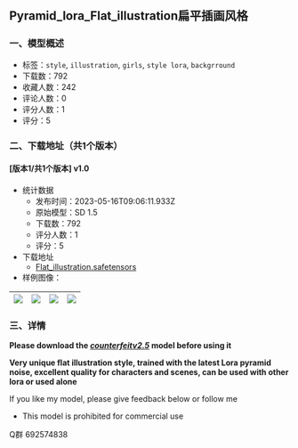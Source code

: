 ## Pyramid_lora_Flat_illustration扁平插画风格
### 一、模型概述

- 标签：`style`, `illustration`, `girls`, `style lora`, `backgrround`
- 下载数：792
- 收藏人数：242
- 评论人数：0
- 评分人数：1
- 评分：5

### 二、下载地址（共1个版本）

#### [版本1/共1个版本] v1.0

- 统计数据
  - 发布时间：2023-05-16T09:06:11.933Z
  - 原始模型：SD 1.5
  - 下载数：792
  - 评分人数：1
  - 评分：5
- 下载地址
  - [Flat_illustration.safetensors](https://civitai.com/api/download/models/72154)
- 样例图像：

| <img src="https://image.civitai.com/xG1nkqKTMzGDvpLrqFT7WA/09ce9459-5540-46c6-9f4c-290c0d1711be/width=450/805603.jpeg" /> | <img src="https://image.civitai.com/xG1nkqKTMzGDvpLrqFT7WA/6c23da7f-7591-4325-ac8d-d5d4acbbeffc/width=450/805604.jpeg" /> | <img src="https://image.civitai.com/xG1nkqKTMzGDvpLrqFT7WA/5ecefbe0-12f2-4f05-8390-225719531c46/width=450/805634.jpeg" /> | <img src="https://image.civitai.com/xG1nkqKTMzGDvpLrqFT7WA/75c7a732-f404-4ddb-b03d-9bad23d9375d/width=450/805605.jpeg" /> |
| ---- | ---- | ---- | ---- |


### 三、详情
<p><strong>Please download the </strong><a target="_blank" rel="ugc" href="https://civitai.com/models/4468?modelVersionId=7425"><strong><em>counterfeitv2.5</em></strong></a><strong> model before using it</strong></p><p><strong>Very unique flat illustration style, trained with the latest Lora pyramid noise, excellent quality for characters and scenes, can be used with other lora or used alone</strong></p><p>If you like my model, please give feedback below or follow me</p><ul><li><p>This model is prohibited for commercial use</p></li></ul><p>Q群 692574838<br /></p>